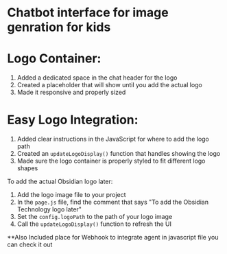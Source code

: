 # Chatbot interface for image genration for kids 

# Logo Container:

1. Added a dedicated space in the chat header for the logo
2. Created a placeholder that will show until you add the actual logo
3. Made it responsive and properly sized

# Easy Logo Integration:

1. Added clear instructions in the JavaScript for where to add the logo path
2. Created an `updateLogoDisplay()` function that handles showing the logo
3. Made sure the logo container is properly styled to fit different logo shapes

To add the actual Obsidian logo later:

1. Add the logo image file to your project
2. In the `page.js` file, find the comment that says "To add the Obsidian Technology logo later"
3. Set the `config.logoPath` to the path of your logo image
4. Call the `updateLogoDisplay()` function to refresh the UI


**Also Included place for Webhook to integrate agent in javascript file you can check it out 

